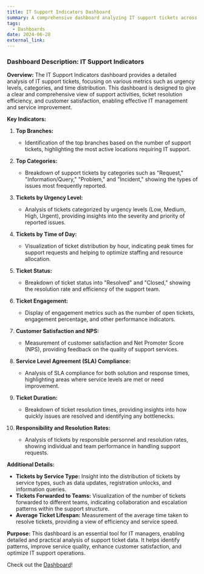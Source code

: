 ```yaml
---
title: IT Support Indicators Dashboard
summary: A comprehensive dashboard analyzing IT support tickets across various dimensions such as urgency levels, categories, and time of day. It provides insights into ticket resolution efficiency, customer satisfaction, and service performance, aiding in strategic IT management.
tags:
  - Dashboards
date: 2024-06-28
external_link: 
---
```

### Dashboard Description: IT Support Indicators

**Overview:**
The IT Support Indicators dashboard provides a detailed analysis of IT support tickets, focusing on various metrics such as urgency levels, categories, and time distribution. This dashboard is designed to give a clear and comprehensive view of support activities, ticket resolution efficiency, and customer satisfaction, enabling effective IT management and service improvement.

**Key Indicators:**
1. **Top Branches:**
   - Identification of the top branches based on the number of support tickets, highlighting the most active locations requiring IT support.

2. **Top Categories:**
   - Breakdown of support tickets by categories such as "Request," "Information/Query," "Problem," and "Incident," showing the types of issues most frequently reported.

3. **Tickets by Urgency Level:**
   - Analysis of tickets categorized by urgency levels (Low, Medium, High, Urgent), providing insights into the severity and priority of reported issues.

4. **Tickets by Time of Day:**
   - Visualization of ticket distribution by hour, indicating peak times for support requests and helping to optimize staffing and resource allocation.

5. **Ticket Status:**
   - Breakdown of ticket status into "Resolved" and "Closed," showing the resolution rate and efficiency of the support team.

6. **Ticket Engagement:**
   - Display of engagement metrics such as the number of open tickets, engagement percentage, and other performance indicators.

7. **Customer Satisfaction and NPS:**
   - Measurement of customer satisfaction and Net Promoter Score (NPS), providing feedback on the quality of support services.

8. **Service Level Agreement (SLA) Compliance:**
   - Analysis of SLA compliance for both solution and response times, highlighting areas where service levels are met or need improvement.

9. **Ticket Duration:**
   - Breakdown of ticket resolution times, providing insights into how quickly issues are resolved and identifying any bottlenecks.

10. **Responsibility and Resolution Rates:**
    - Analysis of tickets by responsible personnel and resolution rates, showing individual and team performance in handling support requests.

**Additional Details:**
- **Tickets by Service Type:** Insight into the distribution of tickets by service types, such as data updates, registration unlocks, and information queries.
- **Tickets Forwarded to Teams:** Visualization of the number of tickets forwarded to different teams, indicating collaboration and escalation patterns within the support structure.
- **Average Ticket Lifespan:** Measurement of the average time taken to resolve tickets, providing a view of efficiency and service speed.

**Purpose:**
This dashboard is an essential tool for IT managers, enabling detailed and practical analysis of support ticket data. It helps identify patterns, improve service quality, enhance customer satisfaction, and optimize IT support operations.


Check out the [Dashboard](dashboard.pdf)!
